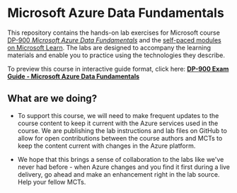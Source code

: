 # Microsoft Azure Data Fundamentals

This repository contains the hands-on lab exercises for Microsoft course [DP-900 *Microsoft Azure Data Fundamentals*](https://docs.microsoft.com/en-us/learn/certifications/courses/dp-900t00) and the [self-paced modules on Microsoft Learn](https://docs.microsoft.com/en-us/users/23110622/collections/0kjyh8rn5gdrjj/). The labs are designed to accompany the learning materials and enable you to practice using the technologies they describe. 

To preview this course in interactive guide format, click here:  **[DP-900 Exam Guide - Microsoft Azure Data Fundamentals](https://mslearn.cloudguides.com/en-us/guides/DP-900%20Exam%20Guide%20-%20Azure%20Data%20Fundamentals)**

## What are we doing?

- To support this course, we will need to make frequent updates to the course content to keep it current with the Azure services used in the course.  We are publishing the lab instructions and lab files on GitHub to allow for open contributions between the course authors and MCTs to keep the content current with changes in the Azure platform.

- We hope that this brings a sense of collaboration to the labs like we've never had before - when Azure changes and you find it first during a live delivery, go ahead and make an enhancement right in the lab source.  Help your fellow MCTs.

